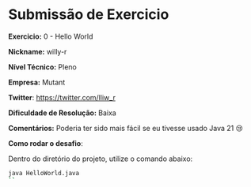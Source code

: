 # Submissão de Exercicio

**Exercicio:** 0 - Hello World

**Nickname:** willy-r

**Nível Técnico:** Pleno

**Empresa:** Mutant

**Twitter**: https://twitter.com/lliw_r

**Dificuldade de Resolução:** Baixa

**Comentários:** Poderia ter sido mais fácil se eu tivesse usado Java 21 😢

**Como rodar o desafio**: 

Dentro do diretório do projeto, utilize o comando abaixo: 
```bash
java HelloWorld.java
``
